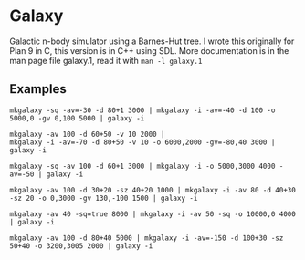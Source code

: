 Galaxy
=

Galactic n-body simulator using a Barnes-Hut tree. I wrote this originally for Plan 9 in C, this version is in C++ using SDL.
More documentation is in the man page file galaxy.1, read it with `man -l galaxy.1`

Examples
-

```
mkgalaxy -sq -av=-30 -d 80+1 3000 | mkgalaxy -i -av=-40 -d 100 -o 5000,0 -gv 0,100 5000 | galaxy -i

mkgalaxy -av 100 -d 60+50 -v 10 2000 |
mkgalaxy -i -av=-70 -d 80+50 -v 10 -o 6000,2000 -gv=-80,40 3000 |
galaxy -i

mkgalaxy -sq -av 100 -d 60+1 3000 | mkgalaxy -i -o 5000,3000 4000 -av=-50 | galaxy -i

mkgalaxy -av 100 -d 30+20 -sz 40+20 1000 | mkgalaxy -i -av 80 -d 40+30 -sz 20 -o 0,3000 -gv 130,-100 1500 | galaxy -i

mkgalaxy -av 40 -sq=true 8000 | mkgalaxy -i -av 50 -sq -o 10000,0 4000 | galaxy -i

mkgalaxy -av 100 -d 80+40 5000 | mkgalaxy -i -av=-150 -d 100+30 -sz 50+40 -o 3200,3005 2000 | galaxy -i
```
